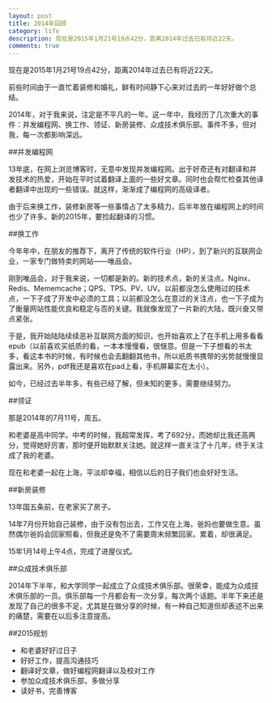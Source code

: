 ```yaml
---
layout: post
title: 2014年回顾
category: life
description: 现在是2015年1月21号19点42分，距离2014年过去已有将近22天。
comments: true
---
```


现在是2015年1月21号19点42分，距离2014年过去已有将近22天。

前些时间由于一直忙着装修和婚礼，鲜有时间静下心来对过去的一年好好做个总结。

2014年，对于我来说，注定是不平凡的一年。这一年中，我经历了几次重大的事件：并发编程网、换工作、领证、新房装修、众成技术俱乐部。事件不多，但对我，每一次都影响深远。

##并发编程网

13年底，在网上浏览博客时，无意中发现并发编程网。出于好奇还有对翻译和并发技术的热爱，开始在平时试着翻译上面的一些好文章。同时也会帮忙检查其他译者翻译中出现的一些错误。就这样，渐渐成了编程网的高级译者。

由于后来换工作，装修新房等一些事情占了太多精力，后半年放在编程网上的时间也少了许多。新的2015年，要捡起翻译的习惯。

##换工作

今年年中，在朋友的推荐下，离开了传统的软件行业（HP），到了新兴的互联网企业，一家专门做特卖的网站——唯品会。

刚到唯品会，对于我来说，一切都是新的。新的技术点，新的关注点。Nginx、Redis、Mememcache；QPS、TPS、PV、UV。以前都没怎么使用过的技术点，一下子成了开发中必须的工具；以前都没怎么在意过的关注点，也一下子成为了衡量网站性能优良和稳定与否的关键。我就像发现了一片新的大陆，既兴奋又带点紧张。

于是，我开始陆陆续续恶补互联网方面的知识，也开始喜欢上了在手机上用多看看epub（以前喜欢买纸质的看，一本本慢慢看，很惬意。但是一下子想看的书太多，看这本书的时候，有时候也会去翻翻其他书，所以纸质书携带的劣势就慢慢显露出来。另外，pdf我还是喜欢在pad上看，手机屏幕实在太小）。

如今，已经过去半年多，有些已经了解，但未知的更多，需要继续努力。

##领证

那是2014年的7月11号，周五。

和老婆是高中同学。中考的时候，我超常发挥，考了692分，而她却比我还高两分，觉得她好厉害，那时便开始默默关注她。就这样一直关注了十几年，终于关注成了我的老婆。

现在和老婆一起在上海，平淡却幸福，相信以后的日子我们也会好好生活。

##新房装修

13年国五条前，在老家买了房子。

14年7月份开始自己装修，由于没有包出去，工作又在上海，爸妈也要做生意。虽然偶尔爸妈会回家照看，但我还是免不了需要周末频繁回家。累着，却很满足。

15年1月14号上午4点，完成了进屋仪式。

##众成技术俱乐部

2014年下半年，和大学同学一起成立了众成技术俱乐部。很荣幸，能成为众成技术俱乐部的一员。俱乐部每一个月都会有一次分享，每次两个话题。半年下来还是发现了自己的很多不足，尤其是在做分享的时候，有一种自己知道但却表述不出来的痛楚，需要在以后多注意提高。

##2015规划

- 和老婆好好过日子
- 好好工作，提高沟通技巧
- 翻译好文章，做好编程网翻译以及校对工作
- 参加众成技术俱乐部，多做分享
- 读好书，完善博客
